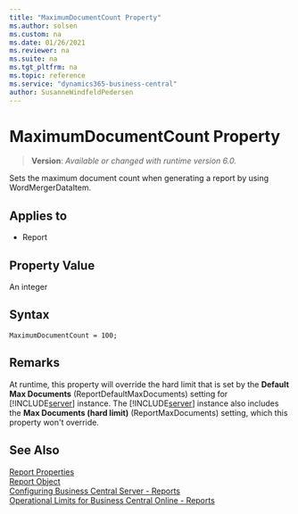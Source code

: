 ```yaml
---
title: "MaximumDocumentCount Property"
ms.author: solsen
ms.custom: na
ms.date: 01/26/2021
ms.reviewer: na
ms.suite: na
ms.tgt_pltfrm: na
ms.topic: reference
ms.service: "dynamics365-business-central"
author: SusanneWindfeldPedersen
---
```

[//]: # (START>DO_NOT_EDIT)
[//]: # (IMPORTANT:Do not edit any of the content between here and the END>DO_NOT_EDIT.)
[//]: # (Any modifications should be made in the .xml files in the ModernDev repo.)
# MaximumDocumentCount Property
> **Version**: _Available or changed with runtime version 6.0._

Sets the maximum document count when generating a report by using WordMergerDataItem.

## Applies to
-   Report

[//]: # (IMPORTANT: END>DO_NOT_EDIT)

## Property Value

An integer
 
## Syntax

```AL
MaximumDocumentCount = 100;
```

## Remarks

At runtime, this property will override the hard limit that is set by the **Default Max Documents** (ReportDefaultMaxDocuments) setting for [!INCLUDE[server](../includes/server.md)] instance. The [!INCLUDE[server](../includes/server.md)] instance also includes the **Max Documents (hard limit)** (ReportMaxDocuments) setting, which this property won't override.

## See Also  

[Report Properties](devenv-report-properties.md)  
[Report Object](../devenv-report-object.md)  
[Configuring Business Central Server - Reports](../../administration/configure-server-instance.md#Reports)  
[Operational Limits for Business Central Online - Reports](../../administration/operational-limits-online.md#Reports)  